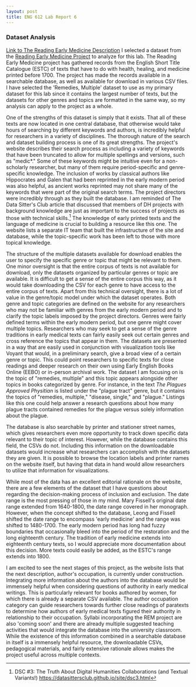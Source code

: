 ```yaml
---
layout: post
title: ENG 612 Lab Report 6
---
```

### Dataset Analysis
[Link to The Reading Early Medicine Description](https://docs.google.com/spreadsheets/d/1hRZZhJi4y6rU48W8N7maxbGJk0p3X1H7NgvjAoRH3hw/edit?usp=sharing)
I selected a dataset from the [Reading Early Medicine Project](https://reademed.mpiwg-berlin.mpg.de/) to analyze for this lab. The Reading Early Medicine project has gathered records from the English Short Title Catalogue (ESTC) of texts that have to do with health, healing, and medicine printed before 1700. The project has made the records available in a searchable database, as well as available for download in various CSV files. I have selected the 'Remedies, Multiple' dataset to use as my primary dataset for this lab since it contains the largest number of texts, but the datasets for other genres and topics are formatted in the same way, so my analysis can apply to the project as a whole.

One of the strengths of this dataset is simply that it exists. That all of these texts are now located in one central database, that otherwise would take hours of searching by different keywords and authors, is incredibly helpful for researchers in a variety of disciplines. The thorough nature of the search and dataset building process is one of its great strengths. The project's website describes their search process as including a variety of keywords that have been truncated to allow for multiple spellings and versions, such as "medic*." Some of these keywords might be intuitive even for a non-scholarly researcher, but many of them require period-specific and genre-specific knowledge. The inclusion of works by classical authors like Hippocrates and Galen that had been reprinted in the early modern period was also helpful, as ancient works reprinted may not share many of the keywords that were part of the original search terms. The project directors were incredibly through as they built the database. I am reminded of The Data Sitter's Club article that discussed that members of DH projects with background knowledge are just as important to the success of projects as those with technical skills.[^1] The knowledge of early printed texts and the language of medicine is crucial to building a resource like this one. The website lists a separate IT team that built the infrastructure of the site and database, while the topic-specific work has been left to those with more topical knowledge.

The structure of the multiple datasets available for download enables the user to specify the specific genre or topic that might be relevant to them. One minor oversight is that the entire corpus of texts is not available for download, only the datasets organized by particular genres or topic are available. It is difficult to get a sense of the entire corpus this way, as it would take downloading the CSV for each genre to have access to the entire corpus of texts. Apart from this technical oversight, there is a lot of value in the genre/topic model under which the dataset operates. Both genre and topic categories are defined on the website for any researchers who may not be familiar with genres from the early modern period and to clarify the topic labels imposed by the project directors. Genres were fairly defined terms within the early modern period, but one genre might cover multiple topics. Researchers who may seek to get a sense of the genre traditions in early medical texts can fairly easily seek out certain genres and cross reference the topics that appear in them. The datasets are presented in a way that are easily used in conjunction with visualization tools like Voyant that would, in a preliminary search, give a broad view of a certain genre or topic. This could point researchers to specific texts for close readings and deeper research on their own using Early English Books Online (EEBO) or in-person archival work. The dataset I am focusing on is the topic of "remedies, multiple" and this topic appears alongside other topics in books categorized by genre. For instance, in the text *The Plagues Approved Physitian* is listed under the "plague tract" genre, but it contains the topics of "remedies, multiple," "disease, single," and "plague." Listings like this one could help answer a research questions about how many plague tracts contained remedies for the plague versus solely information about the plague.

The database is also searchable by printer and stationer street names, which gives researchers even more opportunity to track down specific data relevant to their topic of interest. However, while the database contains this field, the CSVs do not. Including this information on the downloadable datasets would increase what researchers can accomplish with the datasets they are given. It is possible to browse the location labels and printer names on the website itself, but having that data in hand would allow researchers to utilize that information for visualizations.

While most of the data has an excellent editorial rationale on the website, there are a few elements of the dataset that I have questions about regarding the decision-making process of inclusion and exclusion. The date range is the most pressing of those in my mind. Mary Fissell's original date range extended from 1640-1800, the date range covered in her monograph. However, when the concept shifted to the database, Leong and Fissell shifted the date range to encompass 'early medicine' and the range was shifted to 1480-1700. The early modern period has long had fuzzy boundaries that occasionally bleed into the period of the restoration and the long eighteenth century. The tradition of early medicine extends into eighteenth century texts, so I would appreciate more documentation about this decision. More texts could easily be added, as the ESTC's range extends into 1800.

I am excited to see the next stages of this project, as the website lists that the next description, author's occupation, is currently under construction. Integrating more information about the authors into the database would be immensely helpful when considering questions of authority in early medical writings. This is particularly relevant for books authored by women, for which there is already a separate CSV available. The author occupation category can guide researchers towards further close readings of paratexts to determine how authors of early medical texts figured their authority in relationship to their occupation. Syllabi incorporating the REM project are also 'coming soon' and there are already multiple suggested teaching activities that would integrate the database into the university classroom. While the existence of this information combined in a searchable database in itself is a immensely helpful resource, the downloadable CSVs, pedagogical materials, and fairly extensive rationale allows makes the project useful across multiple contexts.

[^1]: DSC #3: The Truth About Digital Humanities Collaborations (and Textual Variants!) https://datasittersclub.github.io/site/dsc3.html
